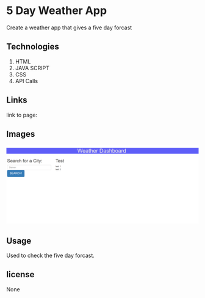 # 5 Day Weather App

Create a weather app that gives a five day forcast

## Technologies

1. HTML
2. JAVA SCRIPT
3. CSS
4. API Calls

## Links

link to page:

## Images

![Image of webpage](./assets/images/WeatherAppScreenShot.png)

## Usage

Used to check the five day forcast.

## license

None
